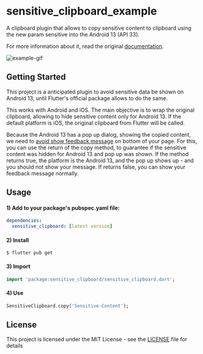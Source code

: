 # sensitive_clipboard_example

A clipboard plugin that allows to copy sensitive content to clipboard using the new param sensitive into the Android 13 (API 33).

For more information about it, read the original [documentation](https://developer.android.com/about/versions/13/features/copy-paste#sensitive-content).

![example-gif](/Users/cello/Desktop/sensitive_clipboard/example/assets/example.gif)

## Getting Started

This project is a anticipated plugin to avoid sensitive data be shown on Android 13, until Flutter's official package allows to do the same.

This works with Android and iOS. The main objective is to wrap the original clipboard, allowing to hide sensitive content only for Android 13. If the default platform is iOS, the original clipboard from Flutter will be called.

Because the Android 13 has a pop up dialog, showing the copied content, we need to [avoid show feedback message](https://developer.android.com/about/versions/13/features/copy-paste#duplicate-notifications) on bottom of your page. For this, you can use the return of the copy method, to guarantee if the sensitive content was hidden for Android 13 and pop up was shown. If the method returns true, the platform is the Android 13, and the pop up shows up - and you should not show your message. If returns false, you can show your feedback message normally.

## Usage

#### 1) Add to your package's pubspec.yaml file:

```yaml
dependencies:
  sensitive_clipboard: [latest version]
```

#### 2) Install

```
$ flutter pub get
```

#### 3) Import

```dart
import 'package:sensitive_clipboard/sensitive_clipboard.dart';
```

#### 4) Use

```dart
SensitiveClipboard.copy('Sensitive-Content');
```

## License

This project is licensed under the MIT License - see the [LICENSE](LICENSE) file for details
